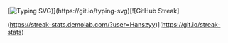 [![Typing SVG](https://readme-typing-svg.demolab.com?font=Oswald&duration=2500&pause=100&color=F71A42&background=DFFF3000&center=true&vCenter=true&multiline=true&random=false&width=435&separator=%3C&lines=Novice+learner+on+almost+everything+%5E_%5E%3CTrying+to+learn+new+things+;))](https://git.io/typing-svg)[![GitHub Streak]


(https://streak-stats.demolab.com/?user=Hanszyy)](https://git.io/streak-stats)
